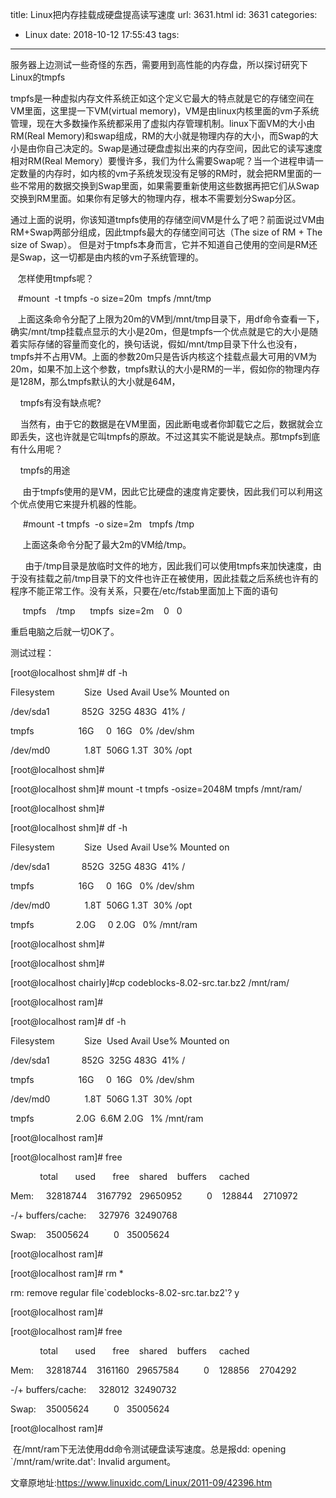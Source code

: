 title: Linux把内存挂载成硬盘提高读写速度
url: 3631.html
id: 3631
categories:
  - Linux
date: 2018-10-12 17:55:43
tags:
---
服务器上边测试一些奇怪的东西，需要用到高性能的内存盘，所以探讨研究下Linux的tmpfs
<!--more--->
tmpfs是一种虚拟内存文件系统正如这个定义它最大的特点就是它的存储空间在VM里面，这里提一下VM(virtual memory)，VM是由linux内核里面的vm子系统管理，现在大多数操作系统都采用了虚拟内存管理机制。linux下面VM的大小由RM(Real Memory)和swap组成，RM的大小就是物理内存的大小，而Swap的大小是由你自己决定的。Swap是通过硬盘虚拟出来的内存空间，因此它的读写速度相对RM(Real Memory）要慢许多，我们为什么需要Swap呢？当一个进程申请一定数量的内存时，如内核的vm子系统发现没有足够的RM时，就会把RM里面的一些不常用的数据交换到Swap里面，如果需要重新使用这些数据再把它们从Swap交换到RM里面。如果你有足够大的物理内存，根本不需要划分Swap分区。

通过上面的说明，你该知道tmpfs使用的存储空间VM是什么了吧？前面说过VM由RM+Swap两部分组成，因此tmpfs最大的存储空间可达（The size of RM + The size of Swap）。 但是对于tmpfs本身而言，它并不知道自己使用的空间是RM还是Swap，这一切都是由内核的vm子系统管理的。

   怎样使用tmpfs呢？

   #mount  -t tmpfs -o size=20m  tmpfs /mnt/tmp

   上面这条命令分配了上限为20m的VM到/mnt/tmp目录下，用df命令查看一下，确实/mnt/tmp挂载点显示的大小是20m，但是tmpfs一个优点就是它的大小是随着实际存储的容量而变化的，换句话说，假如/mnt/tmp目录下什么也没有，tmpfs并不占用VM。上面的参数20m只是告诉内核这个挂载点最大可用的VM为20m，如果不加上这个参数，tmpfs默认的大小是RM的一半，假如你的物理内存是128M，那么tmpfs默认的大小就是64M，

    tmpfs有没有缺点呢?

    当然有，由于它的数据是在VM里面，因此断电或者你卸载它之后，数据就会立即丢失，这也许就是它叫tmpfs的原故。不过这其实不能说是缺点。那tmpfs到底有什么用呢？ 

    tmpfs的用途

     由于tmpfs使用的是VM，因此它比硬盘的速度肯定要快，因此我们可以利用这个优点使用它来提升机器的性能。 

     #mount -t tmpfs  -o size=2m   tmpfs /tmp

     上面这条命令分配了最大2m的VM给/tmp。   

      由于/tmp目录是放临时文件的地方，因此我们可以使用tmpfs来加快速度，由于没有挂载之前/tmp目录下的文件也许正在被使用，因此挂载之后系统也许有的程序不能正常工作。没有关系，只要在/etc/fstab里面加上下面的语句 

     tmpfs    /tmp      tmpfs  size=2m    0   0

重启电脑之后就一切OK了。

测试过程：

\[root@localhost shm\]# df -h

Filesystem            Size  Used Avail Use% Mounted on

/dev/sda1             852G  325G 483G  41% /

tmpfs                  16G     0  16G   0% /dev/shm

/dev/md0              1.8T  506G 1.3T  30% /opt

\[root@localhost shm\]#

\[root@localhost shm\]# mount -t tmpfs -osize=2048M tmpfs /mnt/ram/

\[root@localhost shm\]#

\[root@localhost shm\]# df -h

Filesystem            Size  Used Avail Use% Mounted on

/dev/sda1             852G  325G 483G  41% /

tmpfs                  16G     0  16G   0% /dev/shm

/dev/md0              1.8T  506G 1.3T  30% /opt

tmpfs                 2.0G     0 2.0G   0% /mnt/ram

\[root@localhost shm\]#

\[root@localhost shm\]#

\[root@localhost chairly\]#cp codeblocks-8.02-src.tar.bz2 /mnt/ram/

\[root@localhost ram\]#

\[root@localhost ram\]# df -h

Filesystem            Size  Used Avail Use% Mounted on

/dev/sda1             852G  325G 483G  41% /

tmpfs                  16G     0  16G   0% /dev/shm

/dev/md0              1.8T  506G 1.3T  30% /opt

tmpfs                 2.0G  6.6M 2.0G   1% /mnt/ram

\[root@localhost ram\]#

\[root@localhost ram\]# free

            total       used       free    shared    buffers     cached

Mem:     32818744    3167792   29650952          0    128844    2710972

\-/\+ buffers/cache:     327976  32490768

Swap:    35005624          0   35005624

\[root@localhost ram\]#

\[root@localhost ram\]# rm *

rm: remove regular file`codeblocks-8.02-src.tar.bz2'? y

\[root@localhost ram\]#

\[root@localhost ram\]# free

            total       used       free    shared    buffers     cached

Mem:     32818744    3161160   29657584          0    128856    2704292

\-/\+ buffers/cache:     328012  32490732

Swap:    35005624          0   35005624

\[root@localhost ram\]#

 在/mnt/ram下无法使用dd命令测试硬盘读写速度。总是报dd: opening `/mnt/ram/write.dat': Invalid argument。

文章原地址:https://www.linuxidc.com/Linux/2011-09/42396.htm
